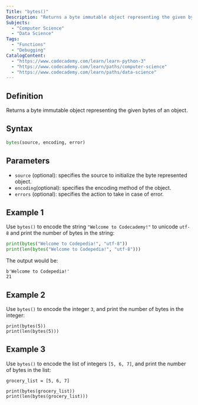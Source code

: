 ```yaml
---
Title: "bytes()"
Description: "Returns a byte immutable object representing the given bytes of an object."
Subjects:
  - "Computer Science"
  - "Data Science"
Tags:
  - "Functions"
  - "Debugging"
CatalogContent:
  - "https://www.codecademy.com/learn/learn-python-3"
  - "https://www.codecademy.com/learn/paths/computer-science"
  - "https://www.codecademy.com/learn/paths/data-science"
---
```


## Definition

Returns a byte immutable object representing the given bytes of an object.

## Syntax

```py
bytes(source, encoding, error)
```

## Parameters

* `source` (optional): specifies the source to initialize the byte represented object.
* `encoding`(optional): specifies the encoding method of the object.
* `errors` (optional): specifies the action to take in case of error.

## Example 1

Use `bytes()` to encode the string `"Welcome to Codecademy!"` to unicode `utf-8` and print the number of bytes in the string:

```python
print(bytes("Welcome to Codepedia!", "utf-8"))
print(len(bytes("Welcome to Codepedia!", "utf-8")))
```

The output would be:

```
b'Welcome to Codepedia!'
21
```

## Example 2

Use `bytes()` to encode the integer `3`, and print the number of bytes in the integer:

```codebyte/python
print(bytes(5))
print(len(bytes(5)))
```

## Example 3

Use `bytes()` to encode the list of integers `[5, 6, 7]`, and print the number of bytes in the list:

```codebyte/python
grocery_list = [5, 6, 7]

print(bytes(grocery_list))
print(len(bytes(grocery_list)))
```
